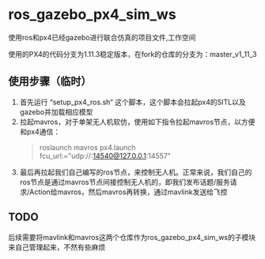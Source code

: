 # ros_gazebo_px4_sim_ws
使用ros和px4已经gazebo进行联合仿真的项目文件,工作空间

使用的PX4的代码分支为1.11.3稳定版本，在fork的仓库的分支为：master_v1_11_3

## 使用步骤（临时）

<ol>
  <li>首先运行 “setup_px4_ros.sh“ 这个脚本，这个脚本会拉起px4的SITL以及gazebo并加载相应模型</li>
  <li>拉起mavros，对于单架无人机软仿，使用如下指令拉起mavros节点，以方便和px4通信：</li>    

  > roslaunch mavros px4.launch fcu_url:="udp://:14540@127.0.0.1:14557"

  <li>最后再拉起我们自己编写的ros节点，来控制无人机。正常来说，我们自己的ros节点是通过mavros节点间接控制无人机的，即我们发布话题/服务请求/Action给mavros，然后mavros再转换，通过mavlink发送给飞控</li>    
</ol>

## TODO
后续需要将mavlink和mavros这两个仓库作为ros_gazebo_px4_sim_ws的子模块来自己管理起来，不然有些麻烦


